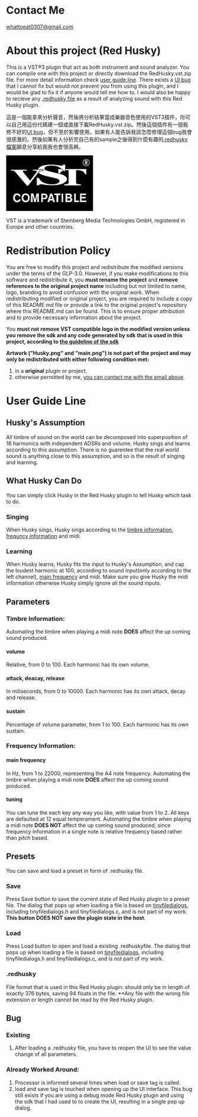 # Contact Me

whattoeat0307@gmail.com

# About this project (Red Husky)

This is a VST®3 plugin that act as both instrument and sound analyzer. You can compile one with this project or directly download the RedHusky.vst.zip file. For more detail information check [user guide line](#user-guide-line). There exists a [UI bug](#bug) that I cannot fix but would not prevent you from using this plugin, and I would be glad to fix it if anyone would tell me how to. I would also be happy to recieve any [.redhusky file](#redhusky) as a result of analyzing sound with this Red Husky plugin.

這是一個能拿來分析聲音，然後將分析結果當成樂器音色使用的VST3插件，你可以自己用這份代碼建一個或直接下載RedHusky.vst.zip。然後這個插件有一個我修不好的[UI bug](#bug)，但不至於影響使用，如果有人能告訴我該怎麼修理這個bug我會很感激的。然後如果有人分析完自己有的sample之後得到什麼有趣的[.redhusky檔案](#redhusky)願意分享給我我也會很高興。

![VST is a trademark of Steinberg Media Technologies GmbH, registered in Europe and other countries.](https://github.com/kirara-shiroyoru/RedHusky/blob/master/resource/VST_COMPATIBLE_LOGO.png)

VST is a trademark of Steinberg Media Technologies GmbH, registered in Europe and other countries.

# Redistribution Policy

You are free to modify this project and redistribute the modified versions under the terms of the GLP-3.0. However, if you make modifications to this software and redistribute it, you 
**must rename the project**
and
**remove references to the original project name**
including but not limited to name, logo, branding to avoid confusion with the original work. When redistributing modified or original project, you are required to include a copy of this README.md file or provide a link to the original project's repository where this README.md can be found. This is to ensure proper attribution and to provide necessary information about the project.

You
**must not remove VST compatible logo in the modified version unless you remove the sdk and any code generated by sdk that is used in this project, according to [the guideline of the sdk](https://steinbergmedia.github.io/vst3_dev_portal/pages/VST+3+Licensing/Usage+guidelines.html)**

**Artwork ("Husky.png" and "main.png") is not part of the project and may only be redistributed with either following condition met:**
1. in a **original** plugin or project.
2. otherwise permitted by me, [you can contact me with the email above](#contact-me).

# User Guide Line

## Husky's Assumption

All timbre of sound on the world can be decomposed into superposition of 16 harmonics with independent ADSRs and volume. Husky sings and learns according to this assumption. There is no guarentee that the real world sound is anything close to this assumption, and so is the result of singing and learning.

## What Husky Can Do

You can simply click Husky in the Red Husky plugin to tell Husky which task to do.

### Singing

When Husky sings, Husky sings according to the [timbre information](#timbre-information), [frequncy information](#frequency-information) and midi.

### Learning

When Husky learns, Husky fits the input to Husky's Assumption, and cap the loudest harmonic at 100, according to sound input(only according to the left channel), [main frequency](#main-frequency) and midi. Make sure you give Husky the midi information otherwise Husky simply ignore all the sound inputs.

## Parameters

### Timbre Information:

Automating the timbre when playing a midi note **DOES** affect the up coming sound produced. 

#### volume

Relative, from 0 to 100. Each harmonic has its own volume.

#### attack, deacay, release

In miliseconds, from 0 to 10000. Each harmonic has its own attack, decay and release.

#### sustain

Percentage of volume parameter, from 1 to 100. Each harmonic has its own sustain.

### Frequency Information:

#### main frequency

In Hz, from 1 to 22000, representing the A4 note frequency. Automating the timbre when playing a midi note **DOES** affect the up coming sound produced. 

#### tuning

You can tune the each key any way you like, with value from 1 to 2. All keys are defaulted at 12 equal temperament. Automating the timbre when playing a midi note **DOES NOT** affect the up coming sound produced, since frequency information in a single note is relative frequency based rather than pitch based.

## Presets

You can save and load a preset in form of .redhusky file. 

### Save

Press Save button to save the current state of Red Husky plugin to a preset file. The dialog that pops up when loading a file is based on [tinyfiledialogs](https://github.com/native-toolkit/libtinyfiledialogs), including tinyfiledialogs.h and tinyfiledialogs.c, and is not part of my work.
 **This button DOES NOT save the plugin state in the host**. 

### Load

Press Load button to open and load a existing .redhuskyfile. The dialog that pops up when loading a file is based on [tinyfiledialogs](https://github.com/native-toolkit/libtinyfiledialogs), including tinyfiledialogs.h and tinyfiledialogs.c, and is not part of my work.

### .redhusky

File format that is used in this Red Husky plugin: should only be in length of exactly 376 bytes, saving 94 floats in the file. **Any file with the wrong file extension or length cannot be read by the Red Husky plugin.

## Bug

### Existing

1. After loading a .redhusky file, you have to reopen the UI to see the value change of all parameters.

### Already Worked Around:

1. Processor is informed several times when load or save tag is called.
2. load and save tag is touched when opening up the UI interface. This bug still exists if you are using a debug mode Red Husky plugin and using the sdk that I had used to to create the UI, resulting in a single pop up dialog. 
